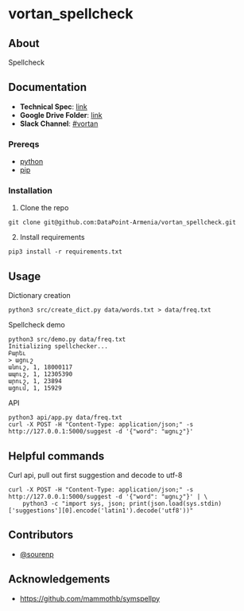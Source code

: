 # vortan_spellcheck

## About

Spellcheck

## Documentation

- **Technical Spec**: [link](https://docs.google.com/document/d/174XceYg-MSX32kfEz-C4bQx8zk43uHebvGSBaEduQWM/edit)
- **Google Drive Folder**: [link](https://drive.google.com/drive/folders/1f1feyB_po6hS7TFvdvPWZ3Q6dSEDjklQ)
- **Slack Channel**: [#vortan](https://datapointarmenia.slack.com/archives/C01LE2ADLFJ)

### Prereqs

- [python](https://www.python.org/downloads/)
- [pip](https://pypi.org/project/pip/)

### Installation

1. Clone the repo
```
git clone git@github.com:DataPoint-Armenia/vortan_spellcheck.git
```
2. Install requirements
```
pip3 install -r requirements.txt
```

## Usage

Dictionary creation
```
python3 src/create_dict.py data/words.txt > data/freq.txt
```

Spellcheck demo
```
python3 src/demo.py data/freq.txt
Initializing spellchecker...
Բարեւ
> ացուշ
անուշ, 1, 18000117
ապուշ, 1, 12305390
արուշ, 1, 23894
ացում, 1, 15929
```

API
```
python3 api/app.py data/freq.txt
curl -X POST -H "Content-Type: application/json;" -s http://127.0.0.1:5000/suggest -d '{"word": "ացուշ"}'
```

## Helpful commands

Curl api, pull out first suggestion and decode to utf-8
```
curl -X POST -H "Content-Type: application/json;" -s http://127.0.0.1:5000/suggest -d '{"word": "ացուշ"}' | \
    python3 -c "import sys, json; print(json.load(sys.stdin)['suggestions'][0].encode('latin1').decode('utf8'))"
```

## Contributors

- [@sourenp](https://github.com/sourenp)

## Acknowledgements

- https://github.com/mammothb/symspellpy

